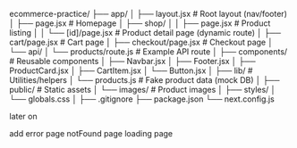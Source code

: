 ecommerce-practice/
├── app/
│ ├── layout.jsx # Root layout (nav/footer)
│ ├── page.jsx # Homepage
│ ├── shop/
│ │ ├── page.jsx # Product listing
│ │ └── [id]/page.jsx # Product detail page (dynamic route)
│ ├── cart/page.jsx # Cart page
│ ├── checkout/page.jsx # Checkout page
│ └── api/
│ └── products/route.js # Example API route
│
├── components/ # Reusable components
│ ├── Navbar.jsx
│ ├── Footer.jsx
│ ├── ProductCard.jsx
│ ├── CartItem.jsx
│ └── Button.jsx
│
├── lib/ # Utilities/helpers
│ └── products.js # Fake product data (mock DB)
│
├── public/ # Static assets
│ └── images/ # Product images
│
├── styles/
│ └── globals.css
│
├── .gitignore
├── package.json
└── next.config.js

later on

add
error page
notFound page
loading page
